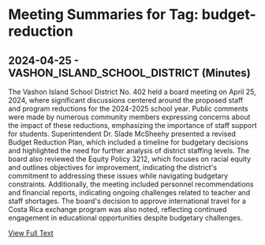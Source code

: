 # Meeting Summaries for Tag: budget-reduction

## 2024-04-25 - VASHON_ISLAND_SCHOOL_DISTRICT (Minutes)

The Vashon Island School District No. 402 held a board meeting on April 25, 2024, where significant discussions centered around the proposed staff and program reductions for the 2024-2025 school year. Public comments were made by numerous community members expressing concerns about the impact of these reductions, emphasizing the importance of staff support for students. Superintendent Dr. Slade McSheehy presented a revised Budget Reduction Plan, which included a timeline for budgetary decisions and highlighted the need for further analysis of district staffing levels. The board also reviewed the Equity Policy 3212, which focuses on racial equity and outlines objectives for improvement, indicating the district's commitment to addressing these issues while navigating budgetary constraints. Additionally, the meeting included personnel recommendations and financial reports, indicating ongoing challenges related to teacher and staff shortages. The board's decision to approve international travel for a Costa Rica exchange program was also noted, reflecting continued engagement in educational opportunities despite budgetary challenges.

[View Full Text](https://raw.githubusercontent.com/VoronoiPerspectives/WashingtonStateSchoolBoardExplorer/refs/heads/main/data/countries/usa/states/wa/counties/king/school_boards/vashon_island_school_district/2024/2024-04-25-draft-minutes.txt)

